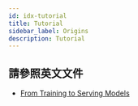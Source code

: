 ```yaml
---
id: idx-tutorial
title: Tutorial
sidebar_label: Origins
description: Tutorial
---
```


## 請參照英文文件

+ [From Training to Serving Models](../primehub-end-to-end-tutorial-1)